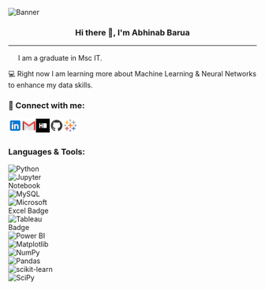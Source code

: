 <p align=”center”>

![Banner](https://github.com/abhinabbarua/abhinabbarua/assets/50176281/0818286b-b2f7-48fe-b937-3296adc3ef09)

</p>

<h3 align="center">
 Hi there 👋, I'm Abhinab Barua

</h3>

---

<img src="https://github.com/abhinabbarua/abhinabbarua/assets/50176281/5d156b77-1993-4c36-8c65-9b88c8e8f667" width="16" height="16">
I am a graduate in Msc IT.

💻 Right now I am learning more about Machine Learning & Neural Networks to enhance my data skills.

### 🤝 Connect with me:

<a href="https://www.linkedin.com/in/abhinab-b-6a413780/" target="_blank"><img align="left" src="images/linkedin.svg" alt="Abhinab | LinkedIn" width="28px"/></a>
<a href="mailto:abhinabbarua@gmail.com" target="_blank"><img align="left" src="images/gmail.svg" alt="Abhinab | Gmail" width="28px"/></a>
<a href="https://www.hackerrank.com/abhinabbarua" target="_blank"><img align="left" src="images/hackerrank.svg" alt="Abhinab | Hackerrank" width="28px"/></a>
<a href="https://github.com/abhinabbarua" target="_blank"><img align="left" src="images/github.svg" alt="Abhinab | Github" width="28px"/></a>
<a href="https://public.tableau.com/app/profile/abhinab.barua" target="_blank"><img align="left" src="images/tableau.svg" alt="Abhinab | Tableau" width="28px"/></a>

</br>
</br>

### Languages & Tools:

<div style="display: flex; flex-wrap: wrap; justify-content: space-between; max-width: 90px;">
    <img src="https://img.shields.io/badge/python-3670A0?style=for-the-badge&logo=python&logoColor=ffdd54" alt="Python" width="90px">
    <img src="https://img.shields.io/badge/jupyter-%23FA0F00.svg?style=for-the-badge&logo=jupyter&logoColor=white" alt="Jupyter Notebook" width="90px">
    <img src="https://img.shields.io/badge/mysql-%2300f.svg?style=for-the-badge&logo=mysql&logoColor=white" alt="MySQL" width="90px">
    <img src="https://img.shields.io/badge/Microsoft%20Excel-217346.svg?style=for-the-badge&logo=Microsoft-Excel&logoColor=white" alt="Microsoft Excel Badge" width="90px">
    <img src="https://img.shields.io/badge/Tableau-E97627.svg?style=for-the-badge&logo=Tableau&logoColor=white" alt="Tableau Badge" width="90px">
    <img src="https://img.shields.io/badge/power_bi-F2C811?style=for-the-badge&logo=powerbi&logoColor=black" alt="Power BI" width="90px">
    <img src="https://img.shields.io/badge/Matplotlib-%23ffffff.svg?style=for-the-badge&logo=Matplotlib&logoColor=black" alt="Matplotlib" width="90px">
    <img src="https://img.shields.io/badge/numpy-%23013243.svg?style=for-the-badge&logo=numpy&logoColor=white" alt="NumPy" width="90px">
    <img src="https://img.shields.io/badge/pandas-%23150458.svg?style=for-the-badge&logo=pandas&logoColor=white" alt="Pandas" width="90px">
    <img src="https://img.shields.io/badge/scikit--learn-%23F7931E.svg?style=for-the-badge&logo=scikit-learn&logoColor=white" alt="scikit-learn" width="90px">
    <img src="https://img.shields.io/badge/SciPy-%230C55A5.svg?style=for-the-badge&logo=scipy&logoColor=white" alt="SciPy" width="90px">
</div>

</br>
</br>

<!--
**abhinabbarua/abhinabbarua** is a ✨ _special_ ✨ repository because its `README.md` (this file) appears on your GitHub profile.

Here are some ideas to get you started:

- 🔭 I’m currently working on ...
- 🌱 I’m currently learning ...
- 👯 I’m looking to collaborate on ...
- 🤔 I’m looking for help with ...
- 💬 Ask me about ...
- 📫 How to reach me: ...
- 😄 Pronouns: ...
- ⚡ Fun fact: ...
-->
